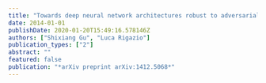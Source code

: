 ```yaml
---
title: "Towards deep neural network architectures robust to adversarial examples"
date: 2014-01-01
publishDate: 2020-01-20T15:49:16.578146Z
authors: ["Shixiang Gu", "Luca Rigazio"]
publication_types: ["2"]
abstract: ""
featured: false
publication: "*arXiv preprint arXiv:1412.5068*"
---
```


